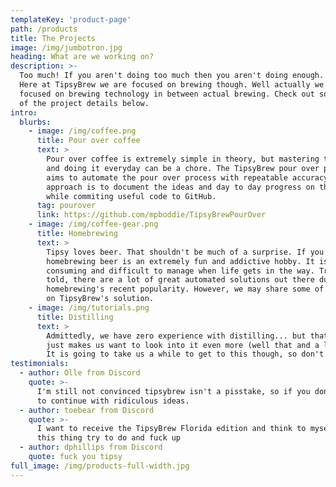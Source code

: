 ```yaml
---
templateKey: 'product-page'
path: /products
title: The Projects
image: /img/jumbotron.jpg
heading: What are we working on?
description: >-
  Too much! If you aren't doing too much then you aren't doing enough.
  Here at TipsyBrew we are focused on brewing though. Well actually we are
  focused on brewing technology in between actual brewing. Check out some
  of the project details below.
intro:
  blurbs:
    - image: /img/coffee.png
      title: Pour over coffee
      text: >
        Pour over coffee is extremely simple in theory, but mastering the art
        and doing it everyday can be a chore. The TipsyBrew pour over project
        aims to automate the pour over process with repeatable accuracy. Our
        approach is to document the ideas and day to day progress on the blog here,
        while commiting useful code to GitHub.
      tag: pourover
      link: https://github.com/mpboddie/TipsyBrewPourOver
    - image: /img/coffee-gear.png
      title: Homebrewing
      text: >
        Tipsy loves beer. That shouldn't be much of a surprise. If you are unfamiliar,
        homebrewing beer is an extremely fun and addictive hobby. It is also time
        consuming and difficult to manage when life gets in the way. Truth be
        told, there are a lot of great automated solutions out there due to
        homebrewing's recent popularity. However, we may share some of the progress
        on TipsyBrew's solution.
    - image: /img/tutorials.png
      title: Distilling
      text: >
        Admittedly, we have zero experience with distilling... but that really
        just makes us want to look into it even more (well that and a love of whisk(e)y.
        It is going to take us a while to get to this though, so don't hold your breath.
testimonials:
  - author: Olle from Discord
    quote: >-
      I'm still not convinced tipsybrew isn't a pisstake, so if you don't mind I'm going 
      to continue with ridiculous ideas.
  - author: toebear from Discord
    quote: >-
      I want to receive the TipsyBrew Florida edition and think to myself ..what can't 
      this thing try to do and fuck up
  - author: dphillips from Discord
    quote: fuck you tipsy
full_image: /img/products-full-width.jpg
---
```

